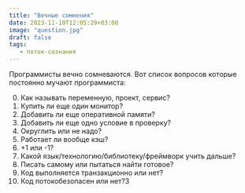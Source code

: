 ```yaml
---
title: "Вечные сомнения"
date: 2023-11-10T12:05:29+03:00
image: "question.jpg"
draft: false
tags:
   - поток-сознания
---
```


Программисты вечно сомневаются. Вот список вопросов которые постоянно мучают программиста:

0) Как называть переменную, проект, сервис?
1) Купить ли еще один монитор?
2) Добавить ли еще оперативной памяти?
3) Добавить ли еще одно условие в проверку?
4) Округлить или не надо?
5) Работает ли вообще кэш?
6) +1 или -1?
7) Какой язык/технологию/библиотеку/фреймворк учить дальше?
8) Писать самому или пытаться найти готовое?
9) Код выполняется транзакционно или нет?
10) Код потокобезопасен или нет?3
